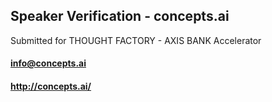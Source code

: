 ## Speaker Verification - concepts.ai

Submitted for THOUGHT FACTORY - AXIS BANK Accelerator

#### info@concepts.ai
#### http://concepts.ai/
